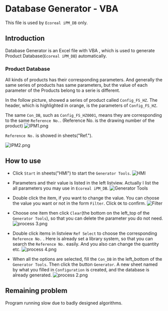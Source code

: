 # Database Generator - VBA
This file is used by `Ecoreal iPM_DB` only.
## Introduction
Database Generator is an Excel file with VBA , which is used to generate Product Database(`Ecoreal iPM_DB`) automatically.

### Product Database

All kinds of products has their corresponding parameters.
And generally the same series of products has same parameters, but the value of each parameter of the Products belong to a serie is different.  

In the follow picture, showed a series of product called `Config_FS_HZ`.
The header, which is highlighted in orange, is the parameters of `Config_FS_HZ`.

The same `Con_DB`, such as `Config_FS_HZ0001`, means they are corresponding to the same `Reference No.`. (Reference No. is the drawing number of the product) 
![IPM1.png](http://upload-images.jianshu.io/upload_images/9445448-b38079f5a7660f72.png?imageMogr2/auto-orient/strip%7CimageView2/2/w/1240)

`Reference No.` is showed in sheets("Ref.").

![IPM2.png](http://upload-images.jianshu.io/upload_images/9445448-abb33ab11dec4ace.png?imageMogr2/auto-orient/strip%7CimageView2/2/w/1240)

## How to use

*  Click `Start` in sheets("HMI")  to start the `Generator Tools`.
![HMI](https://raw.githubusercontent.com/YingjieMA/image/master/VBA/Database%20Generator/HMI.jpg)


* Parameters and their value is listed in the left listview. Actually I list the all parameters you may use in `Ecoreal iPM_DB`.
![Generator Tools](https://raw.githubusercontent.com/YingjieMA/image/master/VBA/Database%20Generator/Generator%20Tools.jpg)

*  Double click the item, if you want to change the value. You can choose the value you want or not in the form `Filter`. Click `OK` to confirm.
![Filter](http://upload-images.jianshu.io/upload_images/9445448-e62a661b1b2f2315.jpg?imageMogr2/auto-orient/strip%7CimageView2/2/w/1240)


*  Choose one item then click `Clear`(the bottom on the left_top of the  `Generator Tools`), so that you can delete the parameter you do not need.
![process 3.png](http://upload-images.jianshu.io/upload_images/9445448-e554b4ab093ac582.png?imageMogr2/auto-orient/strip%7CimageView2/2/w/1240)


* Double click items in listview `Ref Select` to choose the corresponding `Reference No.` . Here is already set a library system, so that you can search the  `Reference No.` easily. And you also can change the quantity etc.
![process 4.png](http://upload-images.jianshu.io/upload_images/9445448-f68214f71f8359fd.png?imageMogr2/auto-orient/strip%7CimageView2/2/w/1240)



*  When all the options are selected, fill the `Con_DB` in the left_bottom of the `Generator Tools`. Then click the button `Generator`. A new sheet named by what you filled in `Configuration` is created, and the database is already generated.
![process 2.png](http://upload-images.jianshu.io/upload_images/9445448-bc5bbbcb796642a0.png?imageMogr2/auto-orient/strip%7CimageView2/2/w/1240)

##  Remaining problem
Program running slow due to badly designed algorithms.
